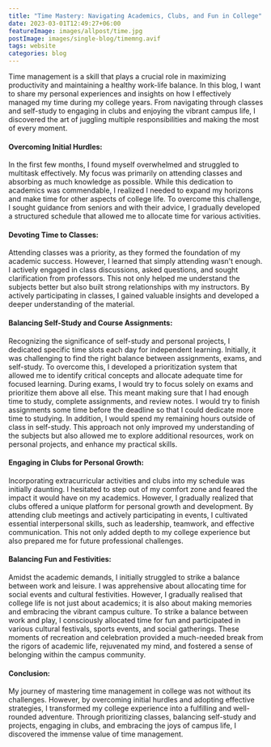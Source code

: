 ```yaml
---
title: "Time Mastery: Navigating Academics, Clubs, and Fun in College"
date: 2023-03-01T12:49:27+06:00
featureImage: images/allpost/time.jpg
postImage: images/single-blog/timemng.avif
tags: website
categories: blog
---
```


Time management is a skill that plays a crucial role in maximizing productivity and maintaining a healthy work-life balance. In this blog, I want to share my personal experiences and insights on how I effectively managed my time during my college years. From navigating through classes and self-study to engaging in clubs and enjoying the vibrant campus life, I discovered the art of juggling multiple responsibilities and making the most of every moment.

#### Overcoming Initial Hurdles:
In the first few months, I found myself overwhelmed and struggled to multitask effectively. My focus was primarily on attending classes and absorbing as much knowledge as possible. While this dedication to academics was commendable, I realized I needed to expand my horizons and make time for other aspects of college life. To overcome this challenge, I sought guidance from seniors and with their advice, I gradually developed a structured schedule that allowed me to allocate time for various activities.

#### Devoting Time to Classes:
Attending classes was a priority, as they formed the foundation of my academic success. However, I learned that simply attending wasn't enough. I actively engaged in class discussions, asked questions, and sought clarification from professors. This not only helped me understand the subjects better but also built strong relationships with my instructors. By actively participating in classes, I gained valuable insights and developed a deeper understanding of the material.

#### Balancing Self-Study and Course Assignments:
Recognizing the significance of self-study and personal projects, I dedicated specific time slots each day for independent learning. Initially, it was challenging to find the right balance between assignments, exams, and self-study. To overcome this, I developed a prioritization system that allowed me to identify critical concepts and allocate adequate time for focused learning. During exams, I would try to focus solely on exams and prioritize them above all else. This meant making sure that I had enough time to study, complete assignments, and review notes. I would try to finish assignments some time before the deadline so that I could dedicate more time to studying. In addition, I would spend my remaining hours outside of class in self-study. This approach not only improved my understanding of the subjects but also allowed me to explore additional resources, work on personal projects, and enhance my practical skills.

#### Engaging in Clubs for Personal Growth:

Incorporating extracurricular activities and clubs into my schedule was initially daunting. I hesitated to step out of my comfort zone and feared the impact it would have on my academics. However, I gradually realized that clubs offered a unique platform for personal growth and development. By attending club meetings and actively participating in events, I cultivated essential interpersonal skills, such as leadership, teamwork, and effective communication. This not only added depth to my college experience but also prepared me for future professional challenges.

#### Balancing Fun and Festivities:

Amidst the academic demands, I initially struggled to strike a balance between work and leisure. I was apprehensive about allocating time for social events and cultural festivities. However, I gradually realised that college life is not just about academics; it is also about making memories and embracing the vibrant campus culture. To strike a balance between work and play, I consciously allocated time for fun and participated in various cultural festivals, sports events, and social gatherings. These moments of recreation and celebration provided a much-needed break from the rigors of academic life, rejuvenated my mind, and fostered a sense of belonging within the campus community.

#### Conclusion:
My journey of mastering time management in college was not without its challenges. However, by overcoming initial hurdles and adopting effective strategies, I transformed my college experience into a fulfilling and well-rounded adventure. Through prioritizing classes, balancing self-study and projects, engaging in clubs, and embracing the joys of campus life, I discovered the immense value of time management.


